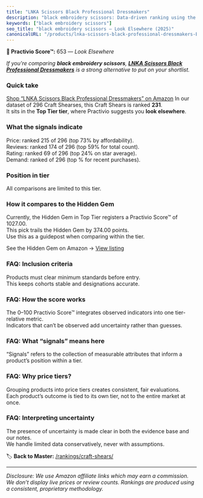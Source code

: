 ```yaml
---
title: "LNKA Scissors Black Professional Dressmakers"
description: "black embroidery scissors: Data-driven ranking using the Practivio Score™. Positioned by quality, value, demand, findability, momentum."
keywords: ["black embroidery scissors"]
seo_title: "black embroidery scissors — Look Elsewhere (2025)"
canonicalURL: "/products/lnka-scissors-black-professional-dressmakers-B07JB9NSHV/"
---
```


**🚫 Practivio Score™:** 653 — _Look Elsewhere_


*If you're comparing **black embroidery scissors**, **[LNKA Scissors Black Professional Dressmakers](https://www.amazon.com/dp/B07JB9NSHV?tag=practivio-20)** is a strong alternative to put on your shortlist.*
### Quick take
[Shop “LNKA Scissors Black Professional Dressmakers” on Amazon](https://www.amazon.com/dp/B07JB9NSHV?tag=practivio-20)
In our dataset of 296 Craft Shearses, this Craft Shears is ranked **231**.  
It sits in the **Top Tier tier**, where Practivio suggests you **look elsewhere**.

### What the signals indicate
Price: ranked 215 of 296 (top 73% by affordability).  
Reviews: ranked 174 of 296 (top 59% for total count).  
Rating: ranked 69 of 296 (top 24% on star average).  
Demand: ranked  of 296 (top % for recent purchases).

### Position in tier
All comparisons are limited to this tier.

### How it compares to the Hidden Gem
Currently, the Hidden Gem in Top Tier registers a Practivio Score™ of 1027.00.  
This pick trails the Hidden Gem by 374.00 points.  
Use this as a guidepost when comparing within the tier.  

See the Hidden Gem on Amazon → [View listing](https://www.amazon.com/dp/B07SFTHVBV?tag=practivio-20)

### FAQ: Inclusion criteria
Products must clear minimum standards before entry.  
This keeps cohorts stable and designations accurate.

### FAQ: How the score works
The 0–100 Practivio Score™ integrates observed indicators into one tier-relative metric.  
Indicators that can’t be observed add uncertainty rather than guesses.

### FAQ: What “signals” means here
“Signals” refers to the collection of measurable attributes that inform a product’s position within a tier.

### FAQ: Why price tiers?
Grouping products into price tiers creates consistent, fair evaluations.  
Each product’s outcome is tied to its own tier, not to the entire market at once.

### FAQ: Interpreting uncertainty
The presence of uncertainty is made clear in both the evidence base and our notes.  
We handle limited data conservatively, never with assumptions.


🏷️ **Back to Master:** [/rankings/craft-shears/](/rankings/craft-shears/)

---
_Disclosure: We use Amazon affiliate links which may earn a commission. We don’t display live prices or review counts. Rankings are produced using a consistent, proprietary methodology._
